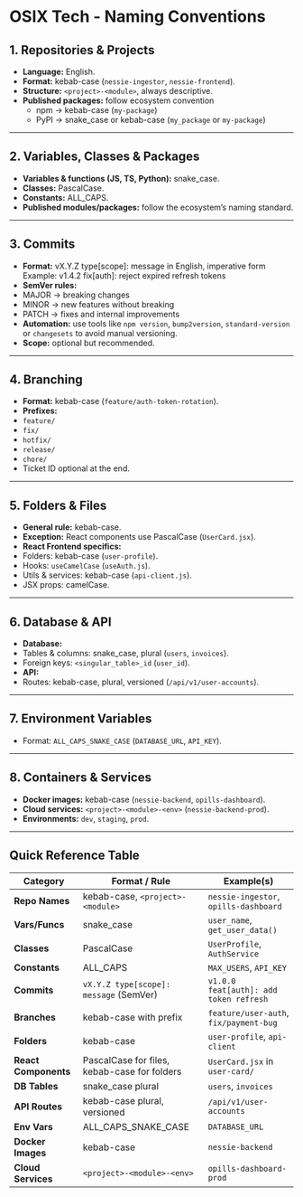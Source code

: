 # OSIX Tech - Naming Conventions

## 1. Repositories & Projects
- **Language:** English.
- **Format:** kebab-case (`nessie-ingestor`, `nessie-frontend`).
- **Structure:** `<project>-<module>`, always descriptive.
- **Published packages:** follow ecosystem convention  
  - npm → kebab-case (`my-package`)  
  - PyPI → snake_case or kebab-case (`my_package` or `my-package`)

---

## 2. Variables, Classes & Packages
- **Variables & functions (JS, TS, Python):** snake_case.
- **Classes:** PascalCase.
- **Constants:** ALL_CAPS.
- **Published modules/packages:** follow the ecosystem’s naming standard.

---

## 3. Commits
- **Format:** vX.Y.Z type[scope]: message in English, imperative form
Example: v1.4.2 fix[auth]: reject expired refresh tokens
- **SemVer rules:**  
- MAJOR → breaking changes  
- MINOR → new features without breaking  
- PATCH → fixes and internal improvements
- **Automation:** use tools like `npm version`, `bump2version`, `standard-version` or `changesets` to avoid manual versioning.
- **Scope:** optional but recommended.

---

## 4. Branching
- **Format:** kebab-case (`feature/auth-token-rotation`).
- **Prefixes:**
- `feature/`
- `fix/`
- `hotfix/`
- `release/`
- `chore/`
- Ticket ID optional at the end.

---

## 5. Folders & Files
- **General rule:** kebab-case.
- **Exception:** React components use PascalCase (`UserCard.jsx`).
- **React Frontend specifics:**
- Folders: kebab-case (`user-profile`).
- Hooks: `useCamelCase` (`useAuth.js`).
- Utils & services: kebab-case (`api-client.js`).
- JSX props: camelCase.

---

## 6. Database & API
- **Database:**  
- Tables & columns: snake_case, plural (`users`, `invoices`).  
- Foreign keys: `<singular_table>_id` (`user_id`).
- **API:**  
- Routes: kebab-case, plural, versioned (`/api/v1/user-accounts`).

---

## 7. Environment Variables
- Format: `ALL_CAPS_SNAKE_CASE` (`DATABASE_URL`, `API_KEY`).

---

## 8. Containers & Services
- **Docker images:** kebab-case (`nessie-backend`, `opills-dashboard`).
- **Cloud services:** `<project>-<module>-<env>` (`nessie-backend-prod`).
- **Environments:** `dev`, `staging`, `prod`.

---

## Quick Reference Table

| Category          | Format / Rule                                                  | Example(s) |
|-------------------|----------------------------------------------------------------|------------|
| **Repo Names**    | kebab-case, `<project>-<module>`                               | `nessie-ingestor`, `opills-dashboard` |
| **Vars/Funcs**    | snake_case                                                     | `user_name`, `get_user_data()` |
| **Classes**       | PascalCase                                                     | `UserProfile`, `AuthService` |
| **Constants**     | ALL_CAPS                                                       | `MAX_USERS`, `API_KEY` |
| **Commits**       | `vX.Y.Z type[scope]: message` (SemVer)                         | `v1.0.0 feat[auth]: add token refresh` |
| **Branches**      | kebab-case with prefix                                         | `feature/user-auth`, `fix/payment-bug` |
| **Folders**       | kebab-case                                                     | `user-profile`, `api-client` |
| **React Components** | PascalCase for files, kebab-case for folders                | `UserCard.jsx` in `user-card/` |
| **DB Tables**     | snake_case plural                                              | `users`, `invoices` |
| **API Routes**    | kebab-case plural, versioned                                   | `/api/v1/user-accounts` |
| **Env Vars**      | ALL_CAPS_SNAKE_CASE                                            | `DATABASE_URL` |
| **Docker Images** | kebab-case                                                     | `nessie-backend` |
| **Cloud Services**| `<project>-<module>-<env>`                                     | `opills-dashboard-prod` |